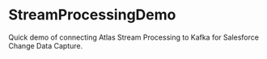 # StreamProcessingDemo
Quick demo of connecting Atlas Stream Processing to Kafka for Salesforce Change Data Capture.
